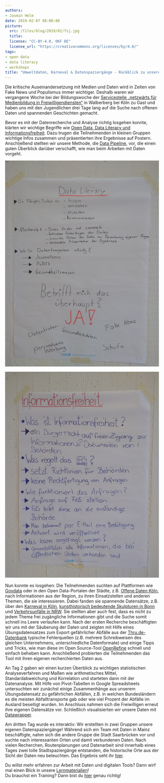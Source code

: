 ```yaml
---
authors: 
- Jasmin Helm
date: 2019-02-07 08:00:00
picture:
  src: /files/blog/2019/02/fsj.jpg
  title: 
  license: "CC-BY-4.0, OKF DE"
  license_url: "https://creativecommons.org/licenses/by/4.0/"
tags:
- open data
- data literacy
- workshops
title: "Umweltdaten, Karneval & Datenspaziergänge - Rückblick zu unserem Workshop bei netzwärts"
---
```


Die kritische Auseinandersetzung mit Medien und Daten wird in Zeiten von Fake News und Populismus immer wichtiger. Deshalb waren wir vergangene Woche bei der Bildungswoche der [Servicestelle „netzwärts für Medienbildung in Freiwilligendiensten“](https://www.netzwaerts.org/) in Walberberg bei Köln zu Gast und haben uns mit den Jugendlichen drei Tage lang auf die Suche nach offenen Daten und spannenden Geschichten gemacht.

Bevor es mit der Datenrecherche und Analyse richtig losgehen konnte, klärten wir wichtige Begriffe wie [Open Data, Data Literacy und Informationsfreiheit](https://okfn.de/themen/). Dazu trugen die Teilnehmenden in kleinen Gruppen wichtige Infos zusammen und präsentierten ihre Ergebnisse auf Postern. Anschließend stellten wir unsere Methode, die [Data Pipeline](https://schoolofdata.org/methodology/), vor, die einen guten Überblick darüber verschafft, wie man beim Arbeiten mit Daten vorgeht. 

![Poster zu Data Literacy](/files/blog/2019/02/data-literacy.jpg "Data Literacy")

![Poster zu Informationsfreiheit](/files/blog/2019/02/ifg.jpg "Informationsfreiheit")

Nun konnte es losgehen: Die Teilnehmenden suchten auf Plattformen wie [Govdata](https://www.govdata.de/) oder in den Open Data-Portalen der Städte, z.B. [Offene Daten Köln](https://offenedaten-koeln.de/dataset), nach Informationen aus der Region, zu ihren Einsatzstellen und anderen Themen, die sie interessieren. Dabei fanden sie spannende Datensätze, z.B. über den [Karneval in Köln](https://offenedaten-koeln.de/dataset/karneval-koeln-2018), [kunsthistorisch bedeutende Skulpturen in Bonn](https://opendata.bonn.de/dataset/0fab1dbb-3049-4b3c-9c29-a224ad801766/resource/0fab1dbb-3049-4b3c-9c29-a224ad801766) und [Verkehrsunfälle in NRW](https://www.govdata.de/web/guest/suchen/-/details/ldbnrw-service-46241-10izldb). Sie stellten aber auch fest, dass es nicht zu jedem Thema frei zugängliche Informationen gibt und die Suche somit schnell ins Leere verlaufen kann. Nach der ersten Recherche beschäftigten wir uns mit der Säuberung der Daten und zeigten mit Hilfe eines Übungsdatensatzes zum Export gefährlicher Abfälle aus der [Thru.de-Datenbank](https://www.thru.de/thrude/downloads/#c1318) typische Fehlerquellen (z.B. mehrere Schreibweisen des gleichen Unternehmens, unterschiedliche Datenformate) und einige Tipps und Tricks, wie man diese im Open Source-Tool [OpenRefine](http://openrefine.org/) schnell und einfach beheben kann. Anschließend probierten die Teilnehmenden das Tool mit ihren eigenen recherchierten Daten aus.

An Tag 2 gaben wir einen kurzen Überblick zu wichtigen statistischen Analyseverfahren und Maßen wie arithmetisches Mittel, Standardabweichung und Korrelation und starteten dann mit der Datenanalyse. Mit Hilfe von Pivot-Tabellen in Google Spreadsheets untersuchten wir zunächst einige Zusammenhänge aus unserem Übungsdatensatz zu gefährlichen Abfällen, z.B. in welchen Bundesländern es die meisten Abfalltransporte gab oder wie viel Prozent der Abfälle im Ausland beseitigt wurden. Im Anschluss nahmen sich die Freiwilligen erneut ihre eigenen Datensätze vor. Schließlich visualisierten wir unsere Daten mit [Datawrapper](https://www.datawrapper.de/). 

Am dritten Tag wurde es interaktiv: Wir erstellten in zwei Gruppen unsere eigenen Datenspaziergänge! Während sich ein Team mit Daten in Mainz beschäftigte, nahm sich die andere Gruppe die Stadt Saarbrücken vor und suchte nach interessanten Orten und damit verbundenen Daten. Nach vielen Recherchen, Routenplanungen und Datenarbeit sind innerhalb eines Tages zwei tolle Stadtspaziergänge entstanden, die historische Orte aus der Sicht der Daten neu beleuchten. Das Ergebnis seht ihr [hier](https://spaziergang.demokratielabore.de).  

Du willst mehr erfahren zur Arbeit mit Daten und digitalen Tools? Dann wirf mal einen Blick in unsere [Lernmaterialien](https://datenschule.de/lernmaterialien/)!  
Du brauchst ein Training? Dann bist du [hier](https://datenschule.de/workshops/) genau richtig!